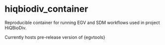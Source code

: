 # hiqbiodiv_container
Reproducible container for running EGV and SDM workflows used in project HiQBioDiv.

Currently hosts pre-release version of {egvtools}

